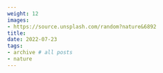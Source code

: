 ```yaml
---
weight: 12
images:
- https://source.unsplash.com/random?nature&6892
title: 
date: 2022-07-23
tags:
- archive # all posts
- nature
---
```


